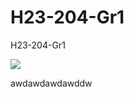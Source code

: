 # H23-204-Gr1
H23-204-Gr1

<img src="https://media.tenor.com/f_saBHiUTz0AAAAM/cute-cat.gif">

awdawdawdawddw

